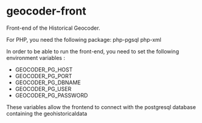 # geocoder-front
Front-end of the Historical Geocoder.

For PHP, you need the following package: php-pgsql php-xml

In order to be able to run the front-end, you need to set the following environment variables :
- GEOCODER_PG_HOST
- GEOCODER_PG_PORT
- GEOCODER_PG_DBNAME
- GEOCODER_PG_USER
- GEOCODER_PG_PASSWORD

These variables allow the frontend to connect with the postgresql database containing the geohistoricaldata
